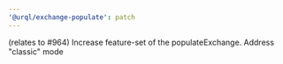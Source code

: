 ```yaml
---
'@urql/exchange-populate': patch
---
```


(relates to #964) Increase feature-set of the populateExchange. Address "classic" mode
